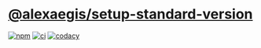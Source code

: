 # [@alexaegis/setup-standard-version](https://github.com/AlexAegis/js-tooling/tree/master/packages/setup-standard-version)

[![npm](https://img.shields.io/npm/v/@alexaegis/setup-standard-version/latest)](https://www.npmjs.com/package/@alexaegis/setup-standard-version)
[![ci](https://github.com/AlexAegis/js-tooling/actions/workflows/ci.yml/badge.svg)](https://github.com/AlexAegis/js-tooling/actions/workflows/ci.yml)
[![codacy](https://app.codacy.com/project/badge/Grade/7939332dc9454dc1b0529e720ff902e6)](https://www.codacy.com/gh/AlexAegis/js-tooling/dashboard?utm_source=github.com&utm_medium=referral&utm_content=AlexAegis/js-tooling&utm_campaign=Badge_Grade)
